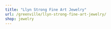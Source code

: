 ```yaml
---
title: "Llyn Strong Fine Art Jewelry"
url: /greenville/llyn-strong-fine-art-jewelry/
shop: jewelry
---
```

